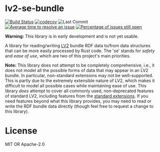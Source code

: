 # lv2-se-bundle

[![Build Status](https://travis-ci.org/allen-marshall/lv2-se-bundle.svg?branch=master)](https://travis-ci.org/allen-marshall/lv2-se-bundle)
[![codecov](https://codecov.io/gh/allen-marshall/lv2-se-bundle/branch/master/graph/badge.svg)](https://codecov.io/gh/allen-marshall/lv2-se-bundle)
![Last Commit](https://img.shields.io/github/last-commit/allen-marshall/lv2-se-bundle.svg)
[![Average time to resolve an issue](http://isitmaintained.com/badge/resolution/allen-marshall/lv2-se-bundle.svg)](http://isitmaintained.com/project/allen-marshall/lv2-se-bundle "Average time to resolve an issue")
[![Percentage of issues still open](http://isitmaintained.com/badge/open/allen-marshall/lv2-se-bundle.svg)](http://isitmaintained.com/project/allen-marshall/lv2-se-bundle "Percentage of issues still open")
<!-- TODO: Add license badge once crate is ready to be published. -->

**Warning:** This library is in early development and is not yet usable.

A library for reading/writing [LV2](http://lv2plug.in) bundle RDF data to/from data structures that can be more easily
processed by Rust code. The 'se' stands for *safety* and *ease of use*, which are two of this project's main priorities.

**Note:** This library does not attempt to be completely comprehensive, i.e., it does not model all the possible forms
of data that may appear in an LV2 bundle. In particular, non-standard extensions may not be well-supported. This is
partly due to the extremely extensible nature of LV2, which makes it difficult to model all possible cases while
maintaining ease of use. This library *does* attempt to cover all commonly used, non-deprecated features of standard
LV2, including features from the [standard extensions](http://lv2plug.in/ns/). If you need features beyond what this
library provides, you may need to read or write the RDF bundle data directly (though feel free to request a change to
this library).

# License

MIT OR Apache-2.0